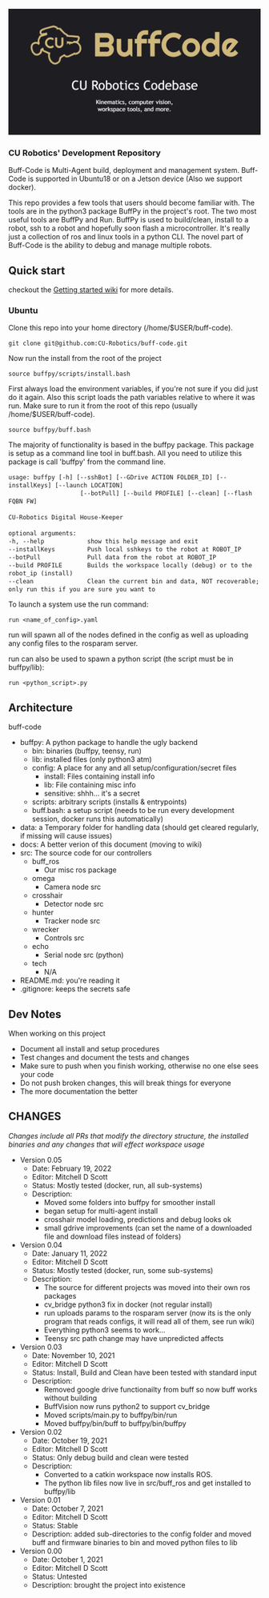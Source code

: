 ![alt text](https://github.com/CU-Robotics/buff-code/blob/master/buffcode-card.png?raw=true)

### CU Robotics' Development Repository

Buff-Code is Multi-Agent build, deployment and management system. Buff-Code is supported in Ubuntu18 or on a Jetson device (Also we support docker). 

This repo provides a few tools that users should become familiar with. The tools are in the python3 package BuffPy in the project's root. The two most useful tools are BuffPy and Run. BuffPy is used to build/clean, install to a robot, ssh to a robot and hopefully soon flash a microcontroller. It's really just a collection of ros and linux tools in a python CLI. The novel part of Buff-Code is the ability to debug and manage multiple robots. 

## Quick start
checkout the [Getting started wiki](https://github.com/CU-Robotics/buff-code/wiki/Getting-Started) for more details.

### Ubuntu

Clone this repo into your home directory (/home/$USER/buff-code).

    git clone git@github.com:CU-Robotics/buff-code.git
    
Now run the install from the root of the project

	source buffpy/scripts/install.bash 

First always load the environment variables, if you're not sure if you did just do it again. Also this script loads the path variables relative to where it was run. Make sure to run it from the root of this repo (usually /home/$USER/buff-code).

	source buffpy/buff.bash
	
The majority of functionality is based in the buffpy package. This package is setup as a command line tool in buff.bash. All you need to utilize this package is call 'buffpy' from the command line.

	usage: buffpy [-h] [--sshBot] [--GDrive ACTION FOLDER_ID] [--installKeys] [--launch LOCATION]
						[--botPull] [--build PROFILE] [--clean] [--flash FQBN FW]

	CU-Robotics Digital House-Keeper

	optional arguments:
	-h, --help            show this help message and exit
	--installKeys         Push local sshkeys to the robot at ROBOT_IP
	--botPull             Pull data from the robot at ROBOT_IP
	--build PROFILE       Builds the workspace locally (debug) or to the robot_ip (install)
	--clean               Clean the current bin and data, NOT recoverable; only run this if you are sure you want to
	
To launch a system use the run command:

    run <name_of_config>.yaml
  
run will spawn all of the nodes defined in the config as well as uploading any config files to the rosparam server.

run can also be used to spawn a python script (the script must be in buffpy/lib):

    run <python_script>.py

## Architecture
buff-code
  - buffpy: A python package to handle the ugly backend
    - bin: binaries (buffpy, teensy, run)
    - lib: installed files (only python3 atm)
    - config: A place for any and all setup/configuration/secret files
      - install: Files containing install info
      - lib: File containing misc info
      - sensitive: shhh... it's a secret
    - scripts: arbitrary scripts (installs & entrypoints)
    - buff.bash: a setup script (needs to be run every development session, docker runs this automatically)
  - data: a Temporary folder for handling data (should get cleared regularly, if missing will cause issues)
  - docs: A better verion of this document (moving to wiki)
  - src: The source code for our controllers
    - buff_ros
      - Our misc ros package
    - omega
      - Camera node src
    - crosshair
      - Detector node src
    - hunter
      - Tracker node src
    - wrecker
      - Controls src
    - echo
      - Serial node src (python)
    - tech
      - N/A
  - README.md: you're reading it
  - .gitignore: keeps the secrets safe

## Dev Notes

When working on this project
  - Document all install and setup procedures
  - Test changes and document the tests and changes
  - Make sure to push when you finish working, otherwise no one else sees your code
  - Do not push broken changes, this will break things for everyone
  - The more documentation the better 

## CHANGES
*Changes include all PRs that modify the directory structure, the installed binaries and any changes that will effect workspace usage*
 - Version 0.05
   - Date: February 19, 2022
   - Editor: Mitchell D Scott
   - Status: Mostly tested (docker, run, all sub-systems)
   - Description: 
      - Moved some folders into buffpy for smoother install
      - began setup for multi-agent install
      - crosshair model loading, predictions and debug looks ok
      - small gdrive improvements (can set the name of a downloaded file and download files instead of folders)
 - Version 0.04
   - Date: January 11, 2022
   - Editor: Mitchell D Scott
   - Status: Mostly tested (docker, run, some sub-systems)
   - Description: 
      - The source for different projects was moved into their own ros packages
      - cv_bridge python3 fix in docker (not regular install)
      - run uploads params to the rosparam server (now its is the only program that reads configs, it will read all of them, see run wiki)
      - Everything python3 seems to work...
      - Teensy src path change may have unpredicted affects
 - Version 0.03
   - Date: November 10, 2021
   - Editor: Mitchell D Scott
   - Status: Install, Build and Clean have been tested with standard input
   - Description: 
      - Removed google drive functionailty from buff so now buff works without building
      - BuffVision now runs python2 to support cv_bridge
      - Moved scripts/main.py to buffpy/bin/run
      - Moved buffpy/bin/buff to buffpy/bin/buffpy
 - Version 0.02
   - Date: October 19, 2021
   - Editor: Mitchell D Scott
   - Status: Only debug build and clean were tested
   - Description: 
      - Converted to a catkin workspace now installs ROS. 
      - The python lib files now live in src/buff_ros and get installed to buffpy/lib
 - Version 0.01
   - Date: October 7, 2021
   - Editor: Mitchell D Scott
   - Status: Stable
   - Description: added sub-directories to the config folder and moved buff and firmware binaries to bin and moved python files to lib
 - Version 0.00
   - Date: October 1, 2021
   - Editor: Mitchell D Scott
   - Status: Untested
   - Description: brought the project into existence

